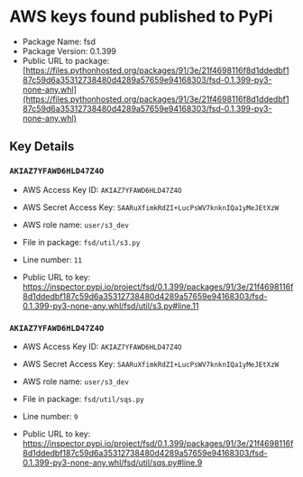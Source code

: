 # AWS keys found published to PyPi

* Package Name: fsd
* Package Version: 0.1.399
* Public URL to package: [https://files.pythonhosted.org/packages/91/3e/21f4698116f8d1ddedbf187c59d6a35312738480d4289a57659e94168303/fsd-0.1.399-py3-none-any.whl](https://files.pythonhosted.org/packages/91/3e/21f4698116f8d1ddedbf187c59d6a35312738480d4289a57659e94168303/fsd-0.1.399-py3-none-any.whl)

## Key Details

### `AKIAZ7YFAWD6HLD47Z4O`

* AWS Access Key ID: `AKIAZ7YFAWD6HLD47Z4O`
* AWS Secret Access Key: `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` 
* AWS role name: `user/s3_dev`
* File in package: `fsd/util/s3.py`
* Line number: `11`

* Public URL to key: https://inspector.pypi.io/project/fsd/0.1.399/packages/91/3e/21f4698116f8d1ddedbf187c59d6a35312738480d4289a57659e94168303/fsd-0.1.399-py3-none-any.whl/fsd/util/s3.py#line.11



### `AKIAZ7YFAWD6HLD47Z4O`

* AWS Access Key ID: `AKIAZ7YFAWD6HLD47Z4O`
* AWS Secret Access Key: `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` 
* AWS role name: `user/s3_dev`
* File in package: `fsd/util/sqs.py`
* Line number: `9`

* Public URL to key: https://inspector.pypi.io/project/fsd/0.1.399/packages/91/3e/21f4698116f8d1ddedbf187c59d6a35312738480d4289a57659e94168303/fsd-0.1.399-py3-none-any.whl/fsd/util/sqs.py#line.9


